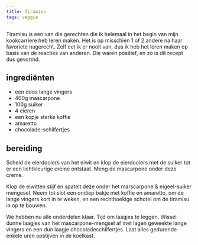 ```yaml
---
title: Tiramisu
tags: veggie
---
```


Tiramisu is een van die gerechten die ik helemaal in het begin van mijn
kookcarriere heb leren maken. Het is op misschien 1 of 2 andere na haar
favoriete nagerecht. Zelf eet ik er nooit van, dus ik heb het leren maken op
basis van de reacties van anderen. Die waren positief, en zo is dit recept dus
gevormd.

## ingrediënten

* een doos lange vingers
* 400g mascarpone
* 100g suiker
* 4 eieren
* een kopje sterke koffie
* amaretto
* chocolade-schilfertjes

##  bereiding

Scheid de eierdooiers van het eiwit en klop de eierdooiers met de suiker tot er een lichtkleurige creme ontstaat. Meng de mascarpone onder deze creme.

Klop de eiwitten stijf en spatelt deze onder het marscarpone & eigeel-suiker mengesel. Neem tot slot een ondiep bakje met koffie en amaretto, om de lange vingers kort in te weken, en een rechthoekige schotel om de tiramisu in op te bouwen.

We hebben nu alle onderdelen klaar. Tijd om laagjes te leggen. Wissel dunne laagjes van het mascarpone-mengsel af met lagen geweekte lange vingers en een dun laagje chocoladeschilfertjes. Laat alles gedurende enkele uren opstijven in de koelkast.

